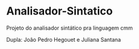 # Analisador-Sintatico
Projeto do analisador sintático pra linguagem cmm

Dupla: João Pedro Hegouet e Juliana Santana
